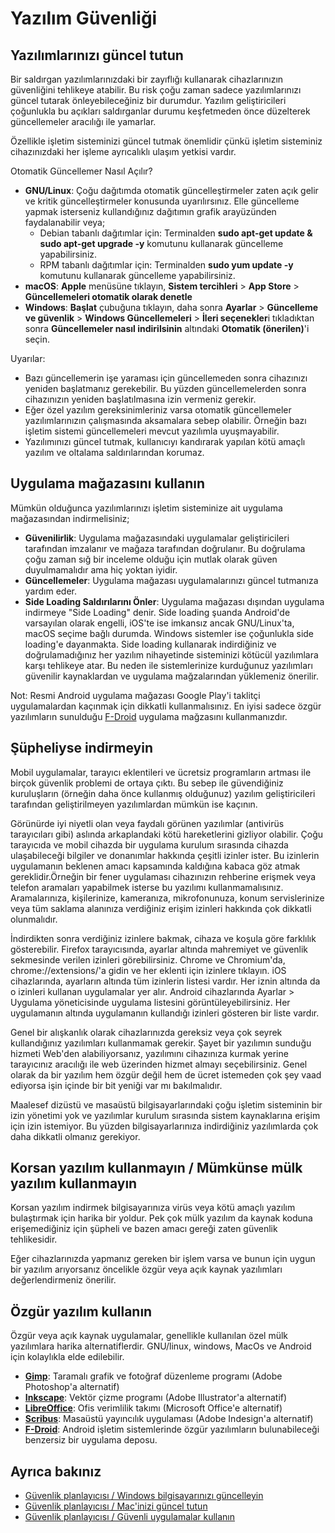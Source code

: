 # Yazılım Güvenliği

## Yazılımlarınızı güncel tutun

Bir saldırgan yazılımlarınızdaki bir zayıflığı kullanarak cihazlarınızın güvenliğini tehlikeye atabilir. Bu risk çoğu zaman sadece yazılımlarınızı güncel tutarak önleyebileceğiniz bir durumdur. Yazılım geliştiricileri çoğunlukla bu açıkları saldırganlar durumu keşfetmeden önce düzelterek güncellemeler aracılığı ile yamarlar. 

Özellikle işletim sisteminizi güncel tutmak önemlidir çünkü işletim sisteminiz cihazınızdaki her işleme ayrıcalıklı ulaşım yetkisi vardır.

Otomatik Güncellemer Nasıl Açılır?

* **GNU/Linux**: Çoğu dağıtımda otomatik güncelleştirmeler zaten açık gelir ve kritik güncelleştirmeler konusunda uyarılırsınız. Elle güncelleme yapmak isterseniz kullandığınız dağıtımın grafik arayüzünden faydalanabilir veya;
	* Debian tabanlı dağıtımlar için: Terminalden **sudo apt-get update & sudo apt-get upgrade -y** komutunu kullanarak güncelleme yapabilirsiniz.
	* RPM tabanlı dağıtımlar için: Terminalden **sudo yum update -y** komutunu kullanarak güncelleme yapabilirsiniz.
* **macOS**: **Apple** menüsüne tıklayın, **Sistem tercihleri** > **App Store** > **Güncellemeleri otomatik olarak denetle**
* **Windows**: **Başlat** çubuğuna tıklayın, daha sonra **Ayarlar** > **Güncelleme ve güvenlik** > **Windows Güncellemeleri** > **İleri seçenekler**i tıkladıktan sonra **Güncellemeler nasıl indirilsinin** altındaki **Otomatik (önerilen)**'i seçin.

Uyarılar:

* Bazı güncellemerin işe yaraması için güncellemeden sonra cihazınızı yeniden başlatmanız gerekebilir. Bu yüzden güncellemelerden sonra cihazınızın yeniden başlatılmasına izin vermeniz gerekir.
* Eğer özel yazılım gereksinimleriniz varsa otomatik güncellemeler yazılımlarınızın çalışmasında aksamalara sebep olabilir. Örneğin bazı işletim sistemi güncellemeleri mevcut yazılımla uyuşmayabilir.
* Yazılımınızı güncel tutmak, kullanıcıyı kandırarak yapılan kötü amaçlı yazılım ve oltalama saldırılarından korumaz.

## Uygulama mağazasını kullanın

Mümkün olduğunca yazılımlarınızı işletim sisteminize ait uygulama mağazasından indirmelisiniz;

* **Güvenilirlik**: Uygulama mağazasındaki uygulamalar geliştiricileri tarafından imzalanır ve mağaza tarafından doğrulanır. Bu doğrulama çoğu zaman sığ bir inceleme olduğu için mutlak olarak güven duyulmamalıdır ama hiç yoktan iyidir.
* **Güncellemeler**: Uygulama mağazası uygulamalarınızı güncel tutmanıza yardım eder.
* **Side Loading Saldırılarını Önler**: Uygulama mağazası dışından uygulama indirmeye "Side Loading" denir. Side loading şuanda Android'de varsayılan olarak engelli, iOS'te ise imkansız ancak GNU/Linux'ta, macOS seçime bağlı durumda. Windows sistemler ise çoğunlukla side loading'e dayanmakta. Side loading kullanarak indirdiğiniz ve doğrulamadığınız her yazılım nihayetinde sisteminizi kötücül yazılımlara karşı tehlikeye atar. Bu neden ile sistemlerinize kurduğunuz yazılımları güvenilir kaynaklardan ve uygulama mağzalarından yüklemeniz önerilir.

Not: Resmi Android uygulama mağazası Google Play'i taklitçi uygulamalardan kaçınmak için dikkatli kullanmalısınız. En iyisi sadece özgür yazılımların sunulduğu [F-Droid](https://f-droid.org) uygulama mağzasını kullanmanızdır.

## Şüpheliyse indirmeyin

Mobil uygulamalar, tarayıcı eklentileri ve ücretsiz programların artması ile birçok güvenlik problemi de ortaya çıktı. Bu sebep ile güvendiğiniz kuruluşların (örneğin daha önce kullanmış olduğunuz) yazılım geliştiricileri tarafından geliştirilmeyen yazılımlardan mümkün ise kaçının.

Görünürde iyi niyetli olan veya faydalı görünen yazılımlar (antivirüs tarayıcıları gibi) aslında arkaplandaki kötü hareketlerini gizliyor olabilir. Çoğu tarayıcıda ve mobil cihazda bir uygulama kurulum sırasında cihazda ulaşabileceği bilgiler ve donanımlar hakkında çeşitli izinler ister. Bu izinlerin uygulamanın beklenen amacı kapsamında kaldığına kabaca göz atmak gereklidir.Örneğin bir fener uygulaması cihazınızın rehberine erişmek veya telefon aramaları yapabilmek isterse bu yazılımı kullanmamalısınız. Aramalarınıza, kişilerinize, kameranıza, mikrofonunuza, konum servislerinize veya tüm saklama alanınıza verdiğiniz erişim izinleri hakkında çok dikkatli olunmalıdır.

İndirdikten sonra verdiğiniz izinlere bakmak, cihaza ve koşula göre farklılık gösterebilir. Firefox tarayıcısında, ayarlar altında mahremiyet ve güvenlik sekmesinde verilen izinleri görebilirsiniz. Chrome ve Chromium'da, chrome://extensions/'a gidin ve her eklenti için izinlere tıklayın. iOS cihazlarında, ayarların altında tüm izinlerin listesi vardır. Her iznin altında da o izinleri kullanan uygulamalar yer alır. Android cihazlarında Ayarlar > Uygulama yöneticisinde uygulama listesini görüntüleyebilirsiniz. Her uygulamanın altında uygulamanın kullandığı izinleri gösteren bir liste vardır.

Genel bir alışkanlık olarak cihazlarınızda gereksiz veya çok seyrek kullandığınız yazılımları kullanmamak gerekir. Şayet bir yazılımın sunduğu hizmeti Web'den alabiliyorsanız, yazılımını cihazınıza kurmak yerine tarayıcınız aracılığı ile web üzerinden hizmet almayı seçebilirsiniz. Genel olarak da bir yazılım hem özgür değil hem de ücret istemeden çok şey vaad ediyorsa işin içinde bir bit yeniği var mı bakılmalıdır.

Maalesef dizüstü ve masaüstü bilgisayarlarındaki çoğu işletim sisteminin bir izin yönetimi yok ve yazılımlar kurulum sırasında sistem kaynaklarına erişim için izin istemiyor. Bu yüzden bilgisayarlarınıza indirdiğiniz yazılımlarda çok daha dikkatli olmanız gerekiyor.

## Korsan yazılım kullanmayın / Mümkünse mülk yazılım kullanmayın

Korsan yazılım indirmek bilgisayarınıza virüs veya kötü amaçlı yazılım bulaştırmak için harika bir yoldur. Pek çok mülk yazılım da kaynak koduna erişemediğiniz için şüpheli ve bazen amacı gereği zaten güvenlik tehlikesidir.

Eğer cihazlarınızda yapmanız gereken bir işlem varsa ve bunun için uygun bir yazılım arıyorsanız öncelikle özgür veya açık kaynak yazılımları değerlendirmeniz önerilir.

## Özgür yazılım kullanın

Özgür veya açık kaynak uygulamalar, genellikle kullanılan özel mülk yazılımlara harika alternatiflerdir. GNU/linux, windows, MacOs ve Android için kolaylıkla elde edilebilir.

* **[Gimp](https://www.gimp.org/)**: Taramalı grafik ve fotoğraf düzenleme programı (Adobe Photoshop'a alternatif)
* **[Inkscape](https://inkscape.org/en/)**: Vektör çizme programı (Adobe Illustrator'a alternatif)
* **[LibreOffice](https://www.libreoffice.org/)**: Ofis verimlilik takımı (Microsoft Office'e alternatif)
* **[Scribus](https://www.scribus.net)**: Masaüstü yayıncılık uygulaması (Adobe Indesign'a alternatif)
* **[F-Droid](https://f-droid.org)**: Android işletim sistemlerinde özgür yazılımların bulunabileceği benzersiz bir uygulama deposu.

## Ayrıca bakınız

* [Güvenlik planlayıcısı / Windows bilgisayarınızı güncelleyin](https://securityplanner.org/#/tool/update-your-windows-computer)
* [Güvenlik planlayıcısı / Mac'inizi güncel tutun](https://securityplanner.org/#/tool/keep-your-mac-updated)
* [Güvenlik planlayıcısı / Güvenli uygulamalar kullanın](https://securityplanner.org/#/tool/use-safe-apps)
